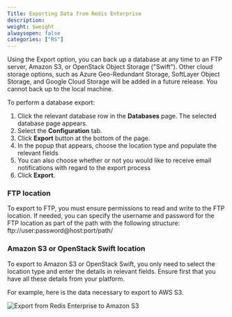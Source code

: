 ```yaml
---
Title: Exporting Data from Redis Enterprise
description: 
weight: $weight
alwaysopen: false
categories: ["RS"]
---
```

Using the Export option, you can back up a database at any time to an
FTP server, Amazon S3, or OpenStack Object Storage ("Swift"). Other
cloud storage options, such as Azure Geo-Redundant Storage, SoftLayer
Object Storage, and Google Cloud Storage will be added in a future
release. You cannot back up to the local machine.

To perform a database export:

1. Click the relevant database row in the **Databases** page. The
    selected database page appears.
1. Select the **Configuration** tab.
1. Click **Export** button at the bottom of the page.
1. In the popup that appears, choose the location type and populate the
    relevant fields
1. You can also choose whether or not you would like to receive email
    notifications with regard to the export process
1. Click **Export**.

### FTP location

To export to FTP, you must ensure permissions to read and write to the
FTP location. If needed, you can specify the username and password for
the FTP location as part of the path with the following structure: 
ftp://user:password@host:port/path/

### Amazon S3 or OpenStack Swift location

To export to Amazon S3 or OpenStack Swift, you only need to select the
location type and enter the details in relevant fields. Ensure first
that you have all these details from your platform.

For example, here is the data necessary to export to AWS S3.

![Export from Redis Enterprise to Amazon
S3](/images/rs/export_amazon_s3.png?width=700&height=578)
